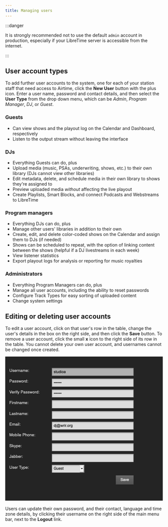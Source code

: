 ```yaml
---
title: Managing users
---
```


:::danger

It is strongly recommended not to use the default `admin` account in production, especially if your LibreTime server is accessible from the internet.

:::

## User account types

To add further user accounts to the system, one for each of your station staff that need access to Airtime, click the **New User** button with the plus icon. Enter a user name, password and contact details, and then select the **User Type** from the drop down menu, which can be _Admin_, _Program Manager_, _DJ_, or _Guest_.

### Guests

- Can view shows and the playout log on the Calendar and Dashboard, respectively
- Listen to the output stream without leaving the interface

### DJs

- Everything Guests can do, plus
- Upload media (music, PSAs, underwriting, shows, etc.) to their own library (DJs cannot view other libraries)
- Edit metadata, delete, and schedule media in their own library to shows they're assigned to
- Preview uploaded media _without_ affecting the live playout
- Create Playlists, Smart Blocks, and connect Podcasts and Webstreams to LibreTime

### Program managers

- Everything DJs can do, plus
- Manage other users' libraries in addition to their own
- Create, edit, and delete color-coded shows on the Calendar and assign them to DJs (if needed)
- Shows can be scheduled to repeat, with the option of linking content between the shows (helpful if a DJ livestreams in each week)
- View listener statistics
- Export playout logs for analysis or reporting for music royalties

### Administrators

- Everything Program Managers can do, plus
- Manage all user accounts, including the ability to reset passwords
- Configure Track Types for easy sorting of uploaded content
- Change system settings

## Editing or deleting user accounts

To edit a user account, click on that user's row in the table, change the user's details in the box on the
right side, and then click the **Save** button. To remove a user account, click the small **x** icon to the right
side of its row in the table. You cannot delete your own user account, and usernames cannot be changed once created.

![](./users-user-edit.png)

Users can update their own password, and their contact, language and time zone details, by clicking their username on the
right side of the main menu bar, next to the **Logout** link.
